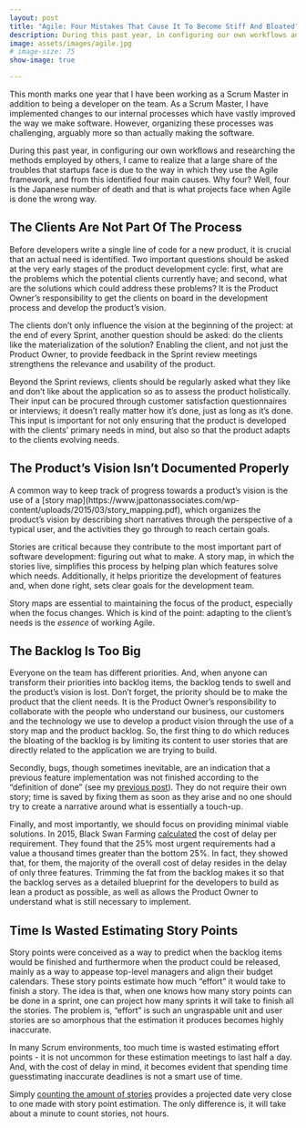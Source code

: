 ```yaml
---
layout: post
title: "Agile: Four Mistakes That Cause It To Become Stiff And Bloated"
description: During this past year, in configuring our own workflows and researching the methods employed by others, I came to realize that a large share of the troubles that startups face is due to the way in which they use the Agile framework, and from this identified four main causes. Why four? Well, four is the Japanese number of death and that is what projects face when Agile is done the wrong way.
image: assets/images/agile.jpg
# image-size: 75
show-image: true

---
```


This month marks one year that I have been working as a Scrum Master in addition to being a developer on the team. As a Scrum Master, I have implemented changes to our internal processes which have vastly improved the way we make software. However, organizing these processes was challenging, arguably more so than actually making the software. 

During this past year, in configuring our own workflows and researching the methods employed by others, I came to realize that a large share of the troubles that startups face is due to the way in which they use the Agile framework, and from this identified four main causes. Why four? Well, four is the Japanese number of death and that is what projects face when Agile is done the wrong way.

<h2>The Clients Are Not Part Of The Process</h2>
Before developers write a single line of code for a new product, it is crucial that an actual need is identified. Two important questions should be asked at the very early stages of the product development cycle: first, what are the problems which the potential clients currently have; and second, what are the solutions which could address these problems? It is the Product Owner’s responsibility to get the clients on board in the development process and develop the product’s vision. 

The clients don’t only influence the vision at the beginning of the project: at the end of every Sprint, another question should be asked: do the clients like the materialization of the solution? Enabling the client, and not just the Product Owner, to provide feedback in the Sprint review meetings strengthens the relevance and usability of the product.

Beyond the Sprint reviews, clients should be regularly asked what they like and don’t like about the application so as to assess the product holistically. Their input can be procured through customer satisfaction questionnaires or interviews; it doesn’t really matter how it’s done, just as long as it’s done. This input is important for not only ensuring that the product is developed with the clients’ primary needs in mind, but also so that the product adapts to the clients evolving needs.


<h2>The Product’s Vision Isn’t Documented Properly</h2>
A common way to keep track of progress towards a product’s vision is the use of a [story map](https://www.jpattonassociates.com/wp-content/uploads/2015/03/story_mapping.pdf), which organizes the product’s vision by describing short narratives through the perspective of a typical user, and the activities they go through to reach certain goals. 

Stories are critical because they contribute to the most important part of software development: figuring out what to make. A story map, in which the stories live, simplifies this process by helping plan which features solve which needs. Additionally, it helps prioritize the development of features and, when done right, sets clear goals for the development team. 

Story maps are essential to maintaining the focus of the product, especially when the focus changes. Which is kind of the point: adapting to the client’s needs is the <em>essence</em> of working Agile.

<h2>The Backlog Is Too Big</h2>
Everyone on the team has different priorities. And, when anyone can transform their priorities into backlog items, the backlog tends to swell and the product’s vision is lost. Don’t forget, the priority should be to make the product that the client needs. It is the Product Owner’s responsibility to collaborate with the people who understand our business, our customers and the technology we use to develop a product vision through the use of a story map and the product backlog. So, the first thing to do which reduces the bloating of the backlog is by limiting its content to user stories that are directly related to the application we are trying to build. 

Secondly, bugs, though sometimes inevitable, are an indication that a previous feature implementation was not finished according to the “definition of done” (see my [previous post](https://www.jimsellmeijer.com/2020/02/02/three-reasons-to-follow-scrum-over-waterfall.html)). They do not require their own story; time is saved by fixing them as soon as they arise and no one should try to create a narrative around what is essentially a touch-up.

Finally, and most importantly, we should focus on providing minimal viable solutions. In 2015, Black Swan Farming [calculated](http://blackswanfarming.com/experience-report-maersk-line/) the cost of delay per requirement. They found that the 25% most urgent requirements had a value a thousand times greater than the bottom 25%. In fact, they showed that, for them, the majority of the overall cost of delay resides in the delay of only three features. Trimming the fat from the backlog makes it so that the backlog serves as a detailed blueprint for the developers to build as lean a product as possible, as well as allows the Product Owner to understand what is still necessary to implement.


<h2>Time Is Wasted Estimating Story Points</h2>
Story points were conceived as a way to predict when the backlog items would be finished and furthermore when the product could be released, mainly as a way to appease top-level managers and align their budget calendars. These story points estimate how much “effort” it would take to finish a story. The idea is that, when one knows how many story points can be done in a sprint, one can project how many sprints it will take to finish all the stories. The problem is, “effort” is such an ungraspable unit and user stories are so amorphous that the estimation it produces becomes highly inaccurate.

In many Scrum environments, too much time is wasted estimating effort points - it is not uncommon for these estimation meetings to last half a day. And, with the cost of delay in mind, it becomes evident that spending time guesstimating inaccurate deadlines is not a smart use of time. 

Simply [counting the amount of stories](https://youtu.be/QVBlnCTu9Ms?t=1574) provides a projected date very close to one made with story point estimation. The only difference is, it will take about a minute to count stories, not hours. 
